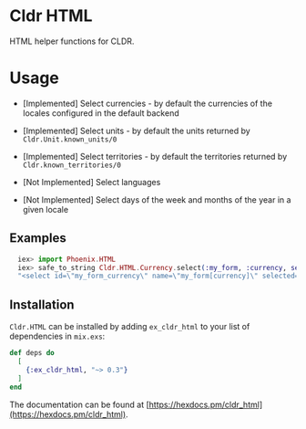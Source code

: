 # Cldr HTML

HTML helper functions for CLDR.

# Usage

* [Implemented] Select currencies - by default the currencies of the locales configured in the default backend

* [Implemented] Select units - by default the units returned by `Cldr.Unit.known_units/0`

* [Implemented] Select territories - by default the territories returned by `Cldr.known_territories/0`

* [Not Implemented] Select languages

* [Not Implemented] Select days of the week and months of the year in a given locale

## Examples

```elixir
  iex> import Phoenix.HTML
  iex> safe_to_string Cldr.HTML.Currency.select(:my_form, :currency, selected: :USD, currencies: ~w(usd eur jpy cop))
  "<select id=\"my_form_currency\" name=\"my_form[currency]\" selected=\"USD\"><option value=\"COP\">COP - Colombian Peso</option><option value=\"EUR\">EUR - Euro</option><option value=\"JPY\">JPY - Japanese Yen</option><option value=\"USD\">USD - US Dollar</option></select>"
```

## Installation

`Cldr.HTML` can be installed by adding `ex_cldr_html` to your list of dependencies in `mix.exs`:

```elixir
def deps do
  [
    {:ex_cldr_html, "~> 0.3"}
  ]
end
```
The documentation can be found at [https://hexdocs.pm/cldr_html](https://hexdocs.pm/cldr_html).

